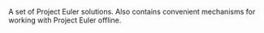 A set of Project Euler solutions. Also contains convenient mechanisms for working with Project Euler offline.
